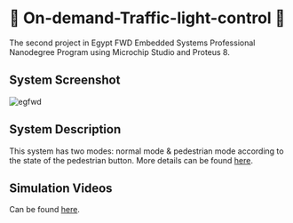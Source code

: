 # 🚥 On-demand-Traffic-light-control 🚥
The second project in Egypt FWD Embedded Systems Professional Nanodegree Program using Microchip Studio and Proteus 8.

## System Screenshot
![egfwd](https://user-images.githubusercontent.com/88517271/227378538-1cd46cc0-4118-479a-af73-8618d99bf1fb.jpg)


## System Description
This system has two modes: normal mode & pedestrian mode according to the state of the pedestrian button. 
More details can be found [here](https://github.com/YaraHisham61/On-demand-Traffic-light-control/blob/master/System.pdf).

## Simulation Videos 
Can be found [here](https://github.com/YaraHisham61/On-demand-Traffic-light-control/tree/master/On-demand%20Traffic/Videos).

